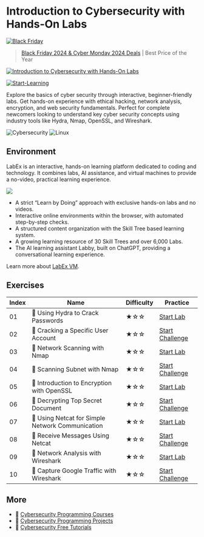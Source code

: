# Introduction to Cybersecurity with Hands-On Labs

[![Black Friday](https://file.labex.io/images/labex-bf24.png)](https://labex.io/pricing)

> [Black Friday 2024 & Cyber Monday 2024 Deals](https://labex.io/pricing) | Best Price of the Year

[![Introduction to Cybersecurity with Hands-On Labs](https://cover-creator.appbot.io/cysec-practice-labs.png)](https://labex.io/courses/cyber-security-with-hands-on-labs)

[![Start-Learning](https://img.shields.io/badge/Start-Learning-whitesmoke?style=for-the-badge)](https://labex.io/courses/cyber-security-with-hands-on-labs)

Explore the basics of cyber security through interactive, beginner-friendly labs. Get hands-on experience with ethical hacking, network analysis, encryption, and web security fundamentals. Perfect for complete newcomers looking to understand key cyber security concepts using industry tools like Hydra, Nmap, OpenSSL, and Wireshark.

![Cybersecurity](https://img.shields.io/badge/Cybersecurity-whitesmoke?style=for-the-badge&logo=cybersecurity)
![Linux](https://img.shields.io/badge/Linux-whitesmoke?style=for-the-badge&logo=linux)


## Environment

LabEx is an interactive, hands-on learning platform dedicated to coding and technology. It combines labs, AI assistance, and virtual machines to provide a no-video, practical learning experience.

![](https://tutorial-screenshot.getvm.io/images/vm-1725247253.png)

- A strict “Learn by Doing” approach with exclusive hands-on labs and no videos.
- Interactive online environments within the browser, with automated step-by-step checks.
- A structured content organization with the Skill Tree based learning system.
- A growing learning resource of 30 Skill Trees and over 6,000 Labs.
- The AI learning assistant Labby, built on ChatGPT, providing a conversational learning experience.

Learn more about [LabEx VM](https://support.labex.io/using-labex/virtual-machine).

## Exercises

|   Index | Name                                            | Difficulty   | Practice                                                                                                                       |
|---------|-------------------------------------------------|--------------|--------------------------------------------------------------------------------------------------------------------------------|
|      01 | 📖 Using Hydra to Crack Passwords                | ★☆☆          | <a target='_blank' href='https://labex.io/tutorials/linux-using-hydra-to-crack-passwords-415960'>Start Lab</a>                 |
|      02 | 🎯 Cracking a Specific User Account              | ★☆☆          | <a target='_blank' href='https://labex.io/labs/linux-cracking-a-specific-user-account-415951'>Start Challenge</a>              |
|      03 | 📖 Network Scanning with Nmap                    | ★☆☆          | <a target='_blank' href='https://labex.io/tutorials/cybersecurity-network-scanning-with-nmap-415959'>Start Lab</a>             |
|      04 | 🎯 Scanning Subnet with Nmap                     | ★☆☆          | <a target='_blank' href='https://labex.io/labs/cybersecurity-scanning-subnet-with-nmap-415954'>Start Challenge</a>             |
|      05 | 📖 Introduction to Encryption with OpenSSL       | ★☆☆          | <a target='_blank' href='https://labex.io/tutorials/linux-introduction-to-encryption-with-openssl-415957'>Start Lab</a>        |
|      06 | 🎯 Decrypting Top Secret Document                | ★☆☆          | <a target='_blank' href='https://labex.io/labs/linux-decrypting-top-secret-document-415952'>Start Challenge</a>                |
|      07 | 📖 Using Netcat for Simple Network Communication | ★☆☆          | <a target='_blank' href='https://labex.io/labs/linux-using-netcat-for-simple-network-communication-415961'>Start Lab</a>       |
|      08 | 🎯 Receive Messages Using Netcat                 | ★☆☆          | <a target='_blank' href='https://labex.io/labs/linux-receive-messages-using-netcat-415953'>Start Challenge</a>                 |
|      09 | 📖 Network Analysis with Wireshark               | ★☆☆          | <a target='_blank' href='https://labex.io/tutorials/cybersecurity-network-analysis-with-wireshark-415958'>Start Lab</a>        |
|      10 | 🎯 Capture Google Traffic with Wireshark         | ★☆☆          | <a target='_blank' href='https://labex.io/labs/cybersecurity-capture-google-traffic-with-wireshark-415948'>Start Challenge</a> |

## More

- 🔗 [Cybersecurity Programming Courses](https://github.com/labex-labs/awesome-programming-courses)
- 🔗 [Cybersecurity Programming Projects](https://github.com/labex-labs/awesome-programming-projects)
- 🔗 [Cybersecurity Free Tutorials](https://github.com/labex-labs/cybersecurity-free-tutorials)

